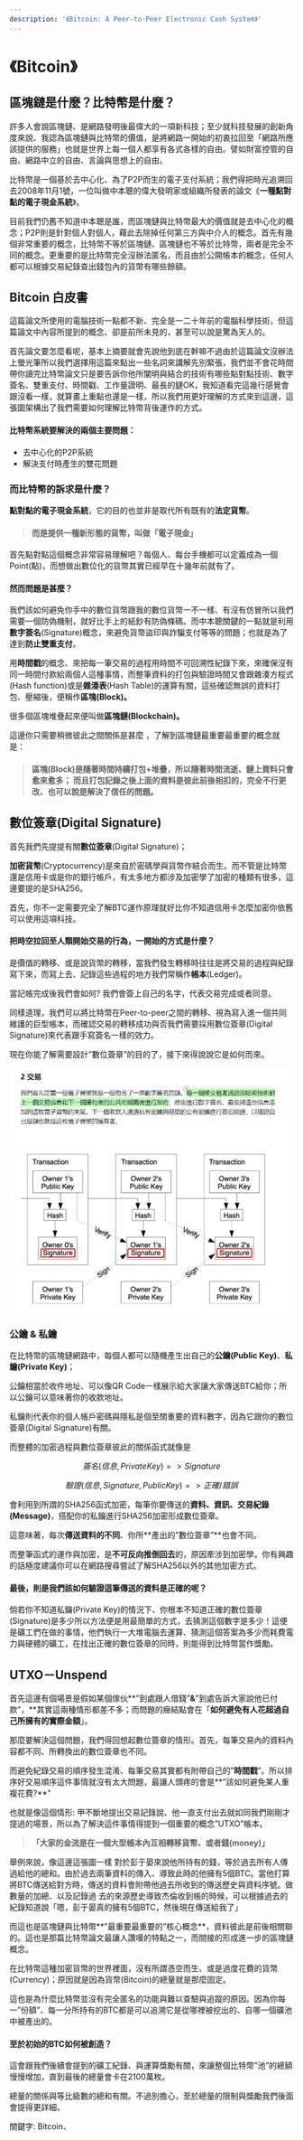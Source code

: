 ```yaml
---
description: '《Bitcoin: A Peer-to-Peer Electronic Cash System》'
---
```


# 《Bitcoin》

## 區塊鏈是什麼？比特幣是什麼？

許多人會說區塊鏈、是網路發明後最偉大的一項新科技；至少就科技發展的創新角度來說、我認為區塊鏈與比特幣的價值，是將網路一開始的初衷拉回至「網路所應該提供的服務」也就是世界上每一個人都享有各式各樣的自由。譬如財富控管的自由、網路中立的自由、言論與思想上的自由。

比特幣是一個基於去中心化、為了P2P而生的電子支付系統；我們得把時光追溯回去2008年11月1號，一位叫做中本聰的偉大發明家或組織所發表的論文《**一種點對點的電子現金系統**》。

目前我們仍舊不知道中本聰是誰，而區塊鏈與比特幣最大的價值就是去中心化的概念；P2P則是針對個人對個人，藉此去除掉任何第三方與中介人的概念。首先有幾個非常重要的概念，比特幣不等於區塊鏈、區塊鏈也不等於比特幣，兩者是完全不同的概念。更重要的是比特幣完全沒辦法匿名，而且由於公開帳本的概念，任何人都可以根據交易紀錄查出錢包內的貨幣有哪些餘額。

## Bitcoin 白皮書

這篇論文所使用的電腦技術一點都不新、完全是一二十年前的電腦科學技術，但這篇論文中內容所提到的概念、卻是前所未見的，甚至可以說是驚為天人的。

首先論文要怎麼看呢，基本上摘要就會先說他到底在幹嘛不過由於這篇論文沒辦法上螢光筆所以我們選擇用這篇來點出一些名詞來講解先別緊張，我們並不會花時間帶你讀完比特幣論文只是要告訴你他所闡明與結合的技術有哪些點對點技術、數字簽名、雙重支付、時間戳、工作量證明、最長的鏈OK，我知道看完這幾行感覺會跟沒看一樣，就算畫上重點也還是一樣，所以我們用更好理解的方式來到這邊，這張圖架構出了我們需要如何理解比特幣背後運作的方式。

####  比特幣系統要解決的兩個主要問題：

* 去中心化的P2P系統
* 解決支付時產生的雙花問題



### 而比特幣的訴求是什麼？

**點對點的電子現金系統**，它的目的也並非是取代所有既有的**法定貨幣**。

> #### 而是提供一種新形態的貨幣，叫做「**電子現金**」

首先點對點這個概念非常容易理解吧？每個人、每台手機都可以定義成為一個Point\(點\)，而想做出數位化的貨幣其實已經早在十幾年前就有了。

#### 然而問題是甚麼？

我們該如何避免你手中的數位貨幣跟我的數位貨幣一不一樣、有沒有仿冒所以我們需要一個防偽機制，就好比手上的紙鈔有防偽條碼。而中本聰關鍵的一點就是利用**數字簽名**\(Signature\)概念，來避免貨幣盜印與詐騙支付等等的問題；也就是為了達到**防止雙重支付**。

用**時間戳**的概念、來把每一筆交易的過程用時間不可回溯性紀錄下來，來確保沒有同一時間付款給兩個人這種事情，而整筆資料的打包與驗證時間又會跟雜湊方程式\(Hash function\)或是**雜湊表**\(Hash Table\)的運算有關，這些確認無誤的資料打包、壓縮後，便稱作**區塊\(Block\)。**

很多個區塊堆疊起來便叫做**區塊鏈\(Blockchain\)。**

這邊你只需要稍微彼此之間關係是甚麼 ，了解到區塊鏈最重要最重要的概念就是：

> #### 區塊\(Block\)是隨著時間持續打包+堆疊，所以隨著時間流逝、鏈上資料只會愈來愈多； 而且打包記錄之後上面的資料是彼此前後相扣的，完全不行更改、也可以說是解決了信任的問題。

## 數位簽章\(Digital Signature\)

首先我們先提提有關**數位簽章**\(Digital Signature\)；

**加密貨幣**\(Cryptocurrency\)是來自於密碼學與貨幣作結合而生。而不管是比特幣還是信用卡或是你的銀行帳戶，有太多地方都涉及加密學了加密的種類有很多，這邊要提的是SHA256。

首先，你不一定需要完全了解BTC運作原理就好比你不知道信用卡怎麼加密你依舊可以使用這項科技。

#### 把時空拉回至人類開始交易的行為，一開始的方式是什麼？

是價值的轉移、或是說貨幣的轉移，當我們發生轉移時往往是將交易的過程與紀錄寫下來，而寫上去、記錄這些過程的地方我們常稱作**帳本**\(Ledger\)。

當記帳完成後我們會如何? 我們會簽上自己的名字，代表交易完成或者同意。

同樣道理，我們可以將比特幣在Peer-to-peer之間的轉移、視為寫入進一個共同維護的巨型帳本，而確認交易的轉移成功與否我們需要採用數位簽章\(Digital Signature\)來代表跟手寫簽名一樣的效力。

現在你能了解需要設計”數位簽章”的目的了，接下來得說說它是如何而來。

![](.gitbook/assets/photo_2018-08-07_11-58-45.jpg)

### 公鑰 & 私鑰

在比特幣的區塊鏈網路中，每個人都可以隨機產生出自己的**公鑰\(Public Key\)**、**私鑰\(Private Key\)**；

公鑰相當於收件地址、可以像QR Code一樣展示給大家讓大家傳送BTC給你；所以公鑰可以意味著你的收款地址。

私鑰則代表你的個人帳戶密碼與隱私是個至關重要的資料數字，因為它跟你的數位簽章\(Digital Signature\)有關。

而整體的加密過程與數位簽章彼此的關係函式就像是

$$
簽名( 信息 ,   Private Key ) =>  Signature
$$

$$
驗證 ( 信息, Signature , Public Key)  => 正確 / 錯誤
$$

會利用到所謂的SHA256函式加密，每筆你要傳送的**資料、資訊、交易紀錄\(Message\)**，搭配你的私鑰進行SHA256加密形成數位簽章。

這意味著，每次**傳送資料的不同**、你所**產出的”數位簽章”**也會不同。

而整筆函式的運作與加密，是**不可反向推倒回去**的，原因牽涉到加密學。你有興趣的話極度建議你可以在網路搜尋嘗試了解SHA256以外的其他加密方式。

#### 最後，則是我們該如何驗證這筆傳送的資料是正確的呢？

倘若你不知道私鑰\(Private Key\)的情況下、你根本不知道正確的數位簽章\(Signature\)是多少所以方法便是用最簡單的方式，去猜測這個數字是多少！這便是礦工們在做的事情，他們執行一大堆電腦去運算、猜測這個答案為多少而耗費電力與硬體的礦工，在找出正確的數位簽章的同時，則能得到比特幣當作獎勵。



## UTXO－Unspend

首先這邊有個場景是假如某個傢伙**”到處跟人借錢”**&**”到處告訴大家說他已付款”，**其實這兩種情形都差不多；而問題的癥結點會在「**如何避免有人花超過自己所擁有的實際金額**」。

那麼要解決這個問題，我們得回想起數位簽章的情形。首先，每筆交易內的資料內容都不同、所轉換出的數位簽章也不同。

而避免紀錄交易的順序發生混淆、每筆交易其實都有附帶自己的”**時間戳**”。所以排序好交易順序這件事情就沒有太大問題，最讓人頭疼的會是**”該如何避免某人重複花費?**”

也就是像這個情形: 甲不斷地提出交易記錄說、他一直支付出去就如同我們剛剛才提過的場景，所以為了解決這件事情得提到一個重要的概念”UTXO”帳本。

> **「大家的金流是在一個大型帳本內互相轉移貨幣、或者錢\(money\)」**

舉例來說，像這邊這張圖一樣 對於彭于晏來說他所持有的錢，等於過去所有人傳過給他的總和。由於過去兩筆資料的傳入、導致此時的他擁有5個BTC。當他打算將BTC傳送給對方時，傳送的資料會附帶他過去所收到的傳送歷史與資料序號。做數量的加總、以及記錄過  去的來源歷史導致杰倫收到帳的時候，可以根據過去的紀錄知道說「嗯，彭于晏真的擁有5個BTC，然後現在傳送給我了」

而這也是區塊鏈與比特幣**”最重要最重要的”核心概念**，資料彼此是前後相關聯的。這也是那篇比特幣論文最讓人讚嘆的特點之一，而間接的形成進一步的區塊鏈概念。

在比特幣這種加密貨幣的世界裡面，沒有所謂憑空而生、或是過度花費的貨幣\(Currency\)；原因就是因為貨幣\(Bitcoin\)的總量就是那麼固定。

這也是為什麼比特幣並沒有完全匿名的功能與難以查驗與追蹤的原因。因為你每一”份額”、每一分所持有的BTC都是可以追溯它是從哪裡被挖出的、自哪一個礦池中被產出的。

#### 至於初始的BTC如何被創造？

這會跟我們後續會提到的礦工紀錄、與運算獎勵有關，來讓整個比特幣”池”的總額慢慢增加，直到最後的總量會卡在2100萬枚。

總量的關係與等比級數的總和有關。不過別擔心，至於總量的限制與獎勵我們後面會提得更詳細。



關鍵字: Bitcoin、











